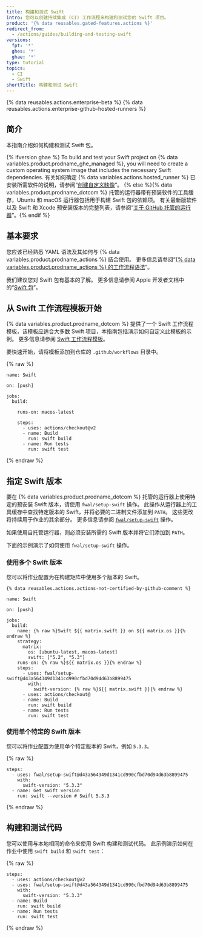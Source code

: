 ```yaml
---
title: 构建和测试 Swift
intro: 您可以创建持续集成 (CI) 工作流程来构建和测试您的 Swift 项目。
product: '{% data reusables.gated-features.actions %}'
redirect_from:
  - /actions/guides/building-and-testing-swift
versions:
  fpt: '*'
  ghes: '*'
  ghae: '*'
type: tutorial
topics:
  - CI
  - Swift
shortTitle: 构建和测试 Swift
---
```


{% data reusables.actions.enterprise-beta %}
{% data reusables.actions.enterprise-github-hosted-runners %}

## 简介

本指南介绍如何构建和测试 Swift 包。

{% ifversion ghae %} To build and test your Swift project on {% data variables.product.prodname_ghe_managed %}, you will need to create a custom operating system image that includes the necessary Swift dependencies. 有关如何确定 {% data variables.actions.hosted_runner %} 已安装所需软件的说明，请参阅“[创建自定义映像](/actions/using-github-hosted-runners/creating-custom-images)”。
{% else %}{% data variables.product.prodname_dotcom %} 托管的运行器带有预装软件的工具缓存，Ubuntu 和 macOS 运行器包括用于构建 Swift 包的依赖项。 有关最新版软件以及 Swift 和 Xcode 预安装版本的完整列表，请参阅“[关于 GitHub 托管的运行器](/actions/using-github-hosted-runners/about-github-hosted-runners#supported-software)”。{% endif %}

## 基本要求

您应该已经熟悉 YAML 语法及其如何与 {% data variables.product.prodname_actions %} 结合使用。 更多信息请参阅“[{% data variables.product.prodname_actions %} 的工作流程语法](/actions/automating-your-workflow-with-github-actions/workflow-syntax-for-github-actions)”。

我们建议您对 Swift 包有基本的了解。 更多信息请参阅 Apple 开发者文档中的“[Swift 包](https://developer.apple.com/documentation/swift_packages)”。

## 从 Swift 工作流程模板开始

{% data variables.product.prodname_dotcom %} 提供了一个 Swift 工作流程模板，该模板应适合大多数 Swift 项目，本指南包括演示如何自定义此模板的示例。 更多信息请参阅 [Swift 工作流程模板](https://github.com/actions/starter-workflows/blob/main/ci/swift.yml)。

要快速开始，请将模板添加到仓库的 `.github/workflows` 目录中。

{% raw %}
```yaml{:copy}
name: Swift

on: [push]

jobs:
  build:

    runs-on: macos-latest

    steps:
      - uses: actions/checkout@v2
      - name: Build
        run: swift build
      - name: Run tests
        run: swift test
```
{% endraw %}

## 指定 Swift 版本

要在 {% data variables.product.prodname_dotcom %} 托管的运行器上使用特定的预安装 Swift 版本，请使用 `fwal/setup-swift` 操作。 此操作从运行器上的工具缓存中查找特定版本的 Swift，并将必要的二进制文件添加到 `PATH`。 这些更改将持续用于作业的其余部分。 更多信息请参阅 [`fwal/setup-swift`](https://github.com/marketplace/actions/setup-swift) 操作。

如果使用自托管运行器，则必须安装所需的 Swift 版本并将它们添加到 `PATH`。

下面的示例演示了如何使用 `fwal/setup-swift` 操作。

### 使用多个 Swift 版本

您可以将作业配置为在构建矩阵中使用多个版本的 Swift。

```yaml{:copy}
{% data reusables.actions.actions-not-certified-by-github-comment %}

name: Swift

on: [push]

jobs:
  build:
    name: {% raw %}Swift ${{ matrix.swift }} on ${{ matrix.os }}{% endraw %}
    strategy:
      matrix:
        os: [ubuntu-latest, macos-latest]
        swift: ["5.2", "5.3"]
    runs-on: {% raw %}${{ matrix.os }}{% endraw %}
    steps:
      - uses: fwal/setup-swift@d43a564349d1341cd990cfbd70d94d63b8899475
        with:
          swift-version: {% raw %}${{ matrix.swift }}{% endraw %}
      - uses: actions/checkout@
      - name: Build
        run: swift build
      - name: Run tests
        run: swift test
```

### 使用单个特定的 Swift 版本

您可以将作业配置为使用单个特定版本的 Swift，例如 `5.3.3`。

{% raw %}
```yaml{:copy}
steps:
  - uses: fwal/setup-swift@d43a564349d1341cd990cfbd70d94d63b8899475
    with:
      swift-version: "5.3.3"
  - name: Get swift version
    run: swift --version # Swift 5.3.3
```
{% endraw %}

## 构建和测试代码

您可以使用与本地相同的命令来使用 Swift 构建和测试代码。 此示例演示如何在作业中使用 `swift build` 和 `swift test`：

{% raw %}
```yaml{:copy}
steps:
  - uses: actions/checkout@v2
  - uses: fwal/setup-swift@d43a564349d1341cd990cfbd70d94d63b8899475
    with:
      swift-version: "5.3.3"
  - name: Build
    run: swift build
  - name: Run tests
    run: swift test
```
{% endraw %}
